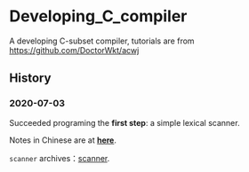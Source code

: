 # Developing_C_compiler
A developing C-subset compiler, tutorials are from https://github.com/DoctorWkt/acwj

## History

### 2020-07-03

Succeeded programing the **first step**: a simple lexical scanner.

Notes in Chinese are at **[here](notes/Part%201%20实现一个基本的词汇扫描器（lexical%20scanner）.md)**.

`scanner` archives：[scanner](archives/Part%201/scanner).